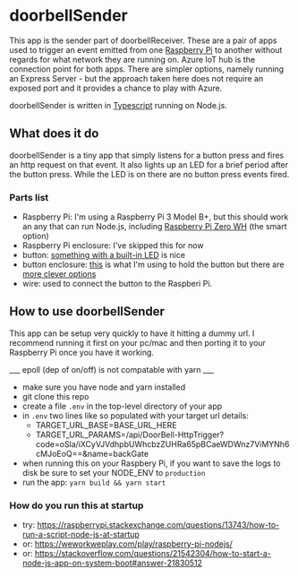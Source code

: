 # doorbellSender

This app is the sender part of doorbellReceiver. These are a pair of
apps used to trigger an event emitted from one [Raspberry Pi](https://www.raspberrypi.org/) to another
without regards for what network they are running on. Azure IoT hub is
the connection point for both apps. There are simpler options, namely
running an Express Server - but the approach taken here does not require an
exposed port and it provides a chance to play with Azure.

doorbellSender is written in [Typescript](https://www.typescriptlang.org/) running on Node.js.

## What does it do

doorbellSender is a tiny app that simply listens for a button press
and fires an http request on that event. It also lights up an LED
for a brief period after the button press. While the LED is on
there are no button press events fired.

### Parts list

- Raspberry Pi: I'm using a Raspberry Pi 3 Model B+, but this should work an any that can run Node.js, including [Raspberry Pi Zero WH](https://www.adafruit.com/product/3708) (the smart option)
- Raspberry Pi enclosure: I've skipped this for now
- button: [something with a built-in LED](https://www.adafruit.com/product/1440) is nice
- button enclosure: [this](https://www.amazon.com/gp/product/B0054G6KBI) is what I'm using to hold the button but there are [more clever options](https://www.google.com/search?q=altoids+button+enclosure&source=lnms&tbm=isch&sa=X&ved=0ahUKEwjsqIPJ-ZLeAhXMJTQIHRqvAEUQ_AUIDygC&biw=1280&bih=667)
- wire: used to connect the button to the Raspberi Pi.

## How to use doorbellSender

This app can be setup very quickly to have it hitting a dummy url. I recommend running it
first on your pc/mac and then porting it to your Raspberry Pi once you have it working.

___ epoll (dep of on/off) is not compatable with yarn ___

- make sure you have node and yarn installed
- git clone this repo
- create a file `.env` in the top-level directory of your app
- in `.env` two lines like so populated with your target url details:
  - TARGET_URL_BASE=BASE_URL_HERE
  - TARGET_URL_PARAMS=/api/DoorBell-HttpTrigger?code=oSla/iXCyVJVdhpbUWhcbzZUHRa65pBCaeWDWnz7ViMYNh6cMJoEoQ==&name=backGate
- when running this on your Raspbery Pi, if you want to save the logs to disk be sure to set your NODE_ENV to `production`
- run the app: `yarn build && yarn start`

### How do you run this at startup

- try: <https://raspberrypi.stackexchange.com/questions/13743/how-to-run-a-script-node-js-at-startup>
- or: <https://weworkweplay.com/play/raspberry-pi-nodejs/>
- or: <https://stackoverflow.com/questions/21542304/how-to-start-a-node-js-app-on-system-boot#answer-21830512>